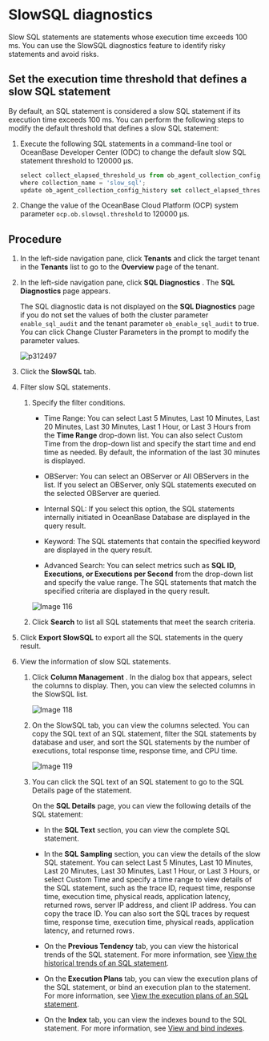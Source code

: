 # SlowSQL diagnostics

Slow SQL statements are statements whose execution time exceeds 100 ms. You can use the SlowSQL diagnostics feature to identify risky statements and avoid risks.

## Set the execution time threshold that defines a slow SQL statement

By default, an SQL statement is considered a slow SQL statement if its execution time exceeds 100 ms. You can perform the following steps to modify the default threshold that defines a slow SQL statement:

1. Execute the following SQL statements in a command-line tool or OceanBase Developer Center (ODC) to change the default slow SQL statement threshold to 120000 μs.

   ```javascript
   select collect_elapsed_threshold_us from ob_agent_collection_config_history 
   where collection_name = 'slow_sql';
   update ob_agent_collection_config_history set collect_elapsed_threshold_us = 120000 where collection_name = 'slow_sql';
   ```

2. Change the value of the OceanBase Cloud Platform (OCP) system parameter `ocp.ob.slowsql.threshold` to 120000 μs.

## Procedure

1. In the left-side navigation pane, click **Tenants** and click the target tenant in the **Tenants** list to go to the **Overview** page of the tenant.

2. In the left-side navigation pane, click **SQL Diagnostics** . The **SQL Diagnostics** page appears.

   The SQL diagnostic data is not displayed on the **SQL Diagnostics** page if you do not set the values of both the cluster parameter `enable_sql_audit` and the tenant parameter `ob_enable_sql_audit` to true. You can click Change Cluster Parameters in the prompt to modify the parameter values.

   ![p312497](https://help-static-aliyun-doc.aliyuncs.com/assets/img/en-US/2824633561/p440530.png)

3. Click the **SlowSQL** tab.

4. Filter slow SQL statements.

   1. Specify the filter conditions.

      * Time Range: You can select Last 5 Minutes, Last 10 Minutes, Last 20 Minutes, Last 30 Minutes, Last 1 Hour, or Last 3 Hours from the **Time Range** drop-down list. You can also select Custom Time from the drop-down list and specify the start time and end time as needed. By default, the information of the last 30 minutes is displayed.

      * OBServer: You can select an OBServer or All OBServers in the list. If you select an OBServer, only SQL statements executed on the selected OBServer are queried.

      * Internal SQL: If you select this option, the SQL statements internally initiated in OceanBase Database are displayed in the query result.

      * Keyword: The SQL statements that contain the specified keyword are displayed in the query result.

      * Advanced Search: You can select metrics such as **SQL ID, Executions, or Executions per Second** from the drop-down list and specify the value range. The SQL statements that match the specified criteria are displayed in the query result.

      ![Image 116](https://help-static-aliyun-doc.aliyuncs.com/assets/img/en-US/2824633561/p440521.png)

   2. Click **Search** to list all SQL statements that meet the search criteria.

5. Click **Export SlowSQL** to export all the SQL statements in the query result.

6. View the information of slow SQL statements.

   1. Click **Column Management** . In the dialog box that appears, select the columns to display. Then, you can view the selected columns in the SlowSQL list.

      ![Image 118](https://help-static-aliyun-doc.aliyuncs.com/assets/img/en-US/2824633561/p440522.png)

   2. On the SlowSQL tab, you can view the columns selected. You can copy the SQL text of an SQL statement, filter the SQL statements by database and user, and sort the SQL statements by the number of executions, total response time, response time, and CPU time.

      ![Image 119](https://obbusiness-private.oss-cn-shanghai.aliyuncs.com/doc/img/ocp/slowsql2.png)

   3. You can click the SQL text of an SQL statement to go to the SQL Details page of the statement.

      On the **SQL Details** page, you can view the following details of the SQL statement:

      * In the **SQL Text** section, you can view the complete SQL statement.

      * In the **SQL Sampling** section, you can view the details of the slow SQL statement. You can select Last 5 Minutes, Last 10 Minutes, Last 20 Minutes, Last 30 Minutes, Last 1 Hour, or Last 3 Hours, or select Custom Time and specify a time range to view details of the SQL statement, such as the trace ID, request time, response time, execution time, physical reads, application latency, returned rows, server IP address, and client IP address. You can copy the trace ID. You can also sort the SQL traces by request time, response time, execution time, physical reads, application latency, and returned rows.

      * On the **Previous Tendency** tab, you can view the historical trends of the SQL statement. For more information, see [View the historical trends of an SQL statement](5.view-sql-details.md).

      * On the **Execution Plans** tab, you can view the execution plans of the SQL statement, or bind an execution plan to the statement. For more information, see [View the execution plans of an SQL statement](5.view-sql-details.md).

      * On the **Index** tab, you can view the indexes bound to the SQL statement. For more information, see [View and bind indexes](5.view-sql-details.md).
